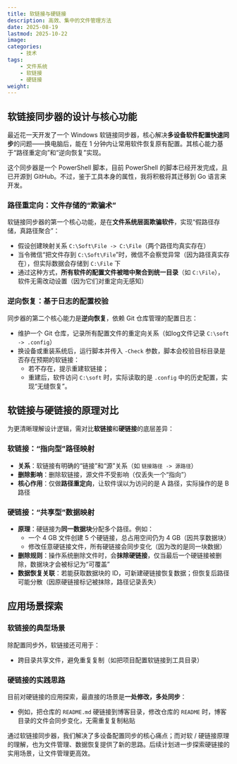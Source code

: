 ```yaml
---
title: 软链接与硬链接
description: 高效、集中的文件管理方法
date: 2025-08-19
lastmod: 2025-10-22
image: 
categories:
    - 技术
tags:
    - 文件系统
    - 软链接
    - 硬链接
weight: 
---
```


## 软链接同步器的设计与核心功能

最近花一天开发了一个 Windows 软链接同步器，核心解决**多设备软件配置快速同步**的问题——换电脑后，能在 1 分钟内让常用软件恢复原有配置。其核心能力基于“路径重定向”和“逆向恢复”实现。

这个同步器是一个 PowerShell 脚本，目前 PowerShell 的脚本已经开发完成，且已开源到 GitHub。不过，鉴于工具本身的属性，我将积极将其迁移到 Go 语言来开发。

### 路径重定向：文件存储的“欺骗术”

软链接同步器的第一个核心功能，是在**文件系统层面欺骗软件**，实现“假路径存储，真路径聚合”：

- 假设创建映射关系 `C:\Soft\File -> C:\File`（两个路径均真实存在）
- 当令微信“把文件存到 `C:\Soft\File`”时，微信不会察觉异常（因为路径真实存在），但实际数据会存储到 `C:\File` 下
- 通过这种方式，**所有软件的配置文件被暗中聚合到统一目录**（如 `C:\File`），软件无需改动设置（因为它们对重定向无感知）

### 逆向恢复：基于日志的配置校验

同步器的第二个核心能力是**逆向恢复**，依赖 Git 仓库管理的配置日志：

- 维护一个 Git 仓库，记录所有配置文件的重定向关系（如log文件记录 `C:\soft -> .config`）
- 换设备或重装系统后，运行脚本并传入 `-Check` 参数，脚本会校验目标目录是否存在预期的软链接：
  - 若不存在，提示重建软链接；
  - 重建后，软件访问 `C:\soft` 时，实际读取的是 `.config` 中的历史配置，实现“无缝恢复”。

## 软链接与硬链接的原理对比

为更清晰理解设计逻辑，需对比**软链接**和**硬链接**的底层差异：

### 软链接：“指向型”路径映射

- **关系**：软链接有明确的“链接”和“源”关系（如 `链接路径 -> 源路径`）
- **删除影响**：删除软链接，源文件不受影响（仅丢失一个“指向”）
- **核心作用**：仅做**路径重定向**，让软件误以为访问的是 A 路径，实际操作的是 B 路径

### 硬链接：“共享型”数据映射

- **原理**：硬链接为**同一数据块**分配多个路径。例如：
  - 一个 4 GB 文件创建 5 个硬链接，总占用空间仍为 4 GB（因共享数据块）
  - 修改任意硬链接文件，所有硬链接会同步变化（因为改的是同一块数据）
- **删除规则**：操作系统删除文件时，会**抹除硬链接**，仅当最后一个硬链接被删除，数据块才会被标记为“可覆盖”
- **数据恢复关联**：若能获取数据块的 ID，可新建硬链接恢复数据；但恢复后路径可能分散（因原硬链接标记被抹除，路径记录丢失）

## 应用场景探索

### 软链接的典型场景

除配置同步外，软链接还可用于：

- 跨目录共享文件，避免重复复制（如把项目配置软链接到工具目录）

### 硬链接的实践思路

目前对硬链接的应用探索，最直接的场景是**一处修改，多处同步**：

- 例如，把仓库的 `README.md` 硬链接到博客目录，修改仓库的 `README` 时，博客目录的文件会同步变化，无需重复复制粘贴

通过软链接同步器，我们解决了多设备配置同步的核心痛点；而对软 / 硬链接原理的理解，也为文件管理、数据恢复提供了新的思路。后续计划进一步探索硬链接的实用场景，让文件管理更高效。
